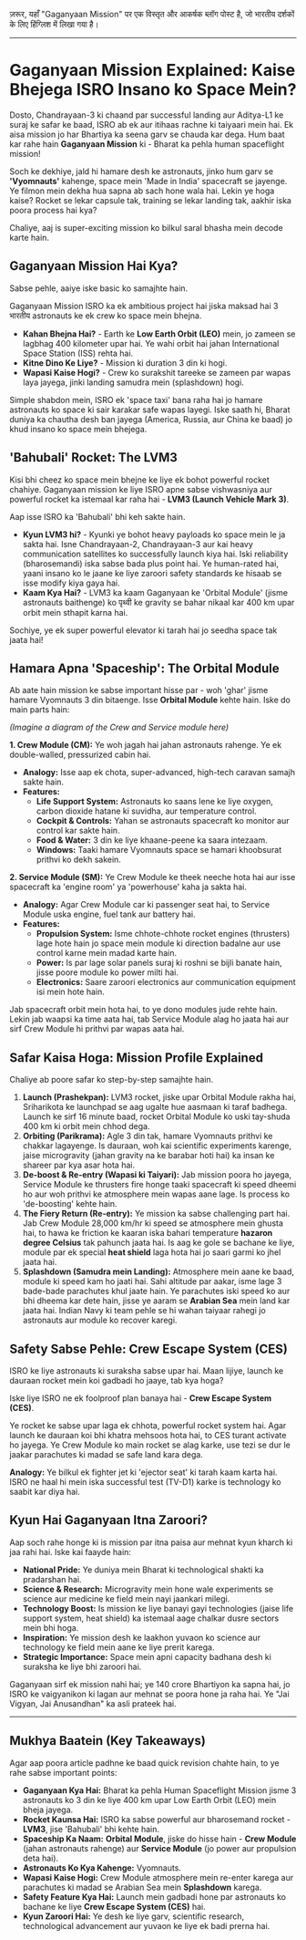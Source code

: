 ज़रूर, यहाँ "Gaganyaan Mission" पर एक विस्तृत और आकर्षक ब्लॉग पोस्ट है, जो भारतीय दर्शकों के लिए हिंग्लिश में लिखा गया है।

***

# Gaganyaan Mission Explained: Kaise Bhejega ISRO Insano ko Space Mein?

Dosto, Chandrayaan-3 ki chaand par successful landing aur Aditya-L1 ke suraj ke safar ke baad, ISRO ab ek aur itihaas rachne ki taiyaari mein hai. Ek aisa mission jo har Bhartiya ka seena garv se chauda kar dega. Hum baat kar rahe hain **Gaganyaan Mission** ki - Bharat ka pehla human spaceflight mission!

Soch ke dekhiye, jald hi hamare desh ke astronauts, jinko hum garv se **'Vyomnauts'** kahenge, space mein 'Made in India' spacecraft se jayenge. Ye filmon mein dekha hua sapna ab sach hone wala hai. Lekin ye hoga kaise? Rocket se lekar capsule tak, training se lekar landing tak, aakhir iska poora process hai kya?

Chaliye, aaj is super-exciting mission ko bilkul saral bhasha mein decode karte hain.

## Gaganyaan Mission Hai Kya?

Sabse pehle, aaiye iske basic ko samajhte hain.

Gaganyaan Mission ISRO ka ek ambitious project hai jiska maksad hai 3 भारतीय astronauts ke ek crew ko space mein bhejna.

- **Kahan Bhejna Hai?** - Earth ke **Low Earth Orbit (LEO)** mein, jo zameen se lagbhag 400 kilometer upar hai. Ye wahi orbit hai jahan International Space Station (ISS) rehta hai.
- **Kitne Dino Ke Liye?** - Mission ki duration 3 din ki hogi.
- **Wapasi Kaise Hogi?** - Crew ko surakshit tareeke se zameen par wapas laya jayega, jinki landing samudra mein (splashdown) hogi.

Simple shabdon mein, ISRO ek 'space taxi' bana raha hai jo hamare astronauts ko space ki sair karakar safe wapas layegi. Iske saath hi, Bharat duniya ka chautha desh ban jayega (America, Russia, aur China ke baad) jo khud insano ko space mein bhejega.

## 'Bahubali' Rocket: The LVM3

Kisi bhi cheez ko space mein bhejne ke liye ek bohot powerful rocket chahiye. Gaganyaan mission ke liye ISRO apne sabse vishwasniya aur powerful rocket ka istemaal kar raha hai - **LVM3 (Launch Vehicle Mark 3)**.

Aap isse ISRO ka 'Bahubali' bhi keh sakte hain.

- **Kyun LVM3 hi?** - Kyunki ye bohot heavy payloads ko space mein le ja sakta hai. Isne Chandrayaan-2, Chandrayaan-3 aur kai heavy communication satellites ko successfully launch kiya hai. Iski reliability (bharosemandi) iska sabse bada plus point hai. Ye human-rated hai, yaani insano ko le jaane ke liye zaroori safety standards ke hisaab se isse modify kiya gaya hai.
- **Kaam Kya Hai?** - LVM3 ka kaam Gaganyaan ke 'Orbital Module' (jisme astronauts baithenge) ko पृथ्वी ke gravity se bahar nikaal kar 400 km upar orbit mein sthapit karna hai.

Sochiye, ye ek super powerful elevator ki tarah hai jo seedha space tak jaata hai!

## Hamara Apna 'Spaceship': The Orbital Module

Ab aate hain mission ke sabse important hisse par - woh 'ghar' jisme hamare Vyomnauts 3 din bitaenge. Isse **Orbital Module** kehte hain. Iske do main parts hain:


  *(Imagine a diagram of the Crew and Service module here)*

**1. Crew Module (CM):** Ye woh jagah hai jahan astronauts rahenge. Ye ek double-walled, pressurized cabin hai.

- **Analogy:** Isse aap ek chota, super-advanced, high-tech caravan samajh sakte hain.
- **Features:**
    - **Life Support System:** Astronauts ko saans lene ke liye oxygen, carbon dioxide hatane ki suvidha, aur temperature control.
    - **Cockpit & Controls:** Yahan se astronauts spacecraft ko monitor aur control kar sakte hain.
    - **Food & Water:** 3 din ke liye khaane-peene ka saara intezaam.
    - **Windows:** Taaki hamare Vyomnauts space se hamari khoobsurat prithvi ko dekh sakein.

**2. Service Module (SM):** Ye Crew Module ke theek neeche hota hai aur isse spacecraft ka 'engine room' ya 'powerhouse' kaha ja sakta hai.

- **Analogy:** Agar Crew Module car ki passenger seat hai, to Service Module uska engine, fuel tank aur battery hai.
- **Features:**
    - **Propulsion System:** Isme chhote-chhote rocket engines (thrusters) lage hote hain jo space mein module ki direction badalne aur use control karne mein madad karte hain.
    - **Power:** Is par lage solar panels suraj ki roshni se bijli banate hain, jisse poore module ko power milti hai.
    - **Electronics:** Saare zaroori electronics aur communication equipment isi mein hote hain.

Jab spacecraft orbit mein hota hai, to ye dono modules jude rehte hain. Lekin jab waapsi ka time aata hai, tab Service Module alag ho jaata hai aur sirf Crew Module hi prithvi par wapas aata hai.

## Safar Kaisa Hoga: Mission Profile Explained

Chaliye ab poore safar ko step-by-step samajhte hain.

1.  **Launch (Prashekpan):** LVM3 rocket, jiske upar Orbital Module rakha hai, Sriharikota ke launchpad se aag ugalte hue aasmaan ki taraf badhega. Launch ke sirf 16 minute baad, rocket Orbital Module ko uski tay-shuda 400 km ki orbit mein chhod dega.
2.  **Orbiting (Parikrama):** Agle 3 din tak, hamare Vyomnauts prithvi ke chakkar lagayenge. Is dauraan, woh kai scientific experiments karenge, jaise microgravity (jahan gravity na ke barabar hoti hai) ka insan ke shareer par kya asar hota hai.
3.  **De-boost & Re-entry (Wapasi ki Taiyari):** Jab mission poora ho jayega, Service Module ke thrusters fire honge taaki spacecraft ki speed dheemi ho aur woh prithvi ke atmosphere mein wapas aane lage. Is process ko 'de-boosting' kehte hain.
4.  **The Fiery Return (Re-entry):** Ye mission ka sabse challenging part hai. Jab Crew Module 28,000 km/hr ki speed se atmosphere mein ghusta hai, to hawa ke friction ke kaaran iska bahari temperature **hazaron degree Celsius** tak pahunch jaata hai. Is aag ke gole se bachane ke liye, module par ek special **heat shield** laga hota hai jo saari garmi ko jhel jaata hai.
5.  **Splashdown (Samudra mein Landing):** Atmosphere mein aane ke baad, module ki speed kam ho jaati hai. Sahi altitude par aakar, isme lage 3 bade-bade parachutes khul jaate hain. Ye parachutes iski speed ko aur bhi dheema kar dete hain, jisse ye aaram se **Arabian Sea** mein land kar jaata hai. Indian Navy ki team pehle se hi wahan taiyaar rahegi jo astronauts aur module ko recover karegi.

## Safety Sabse Pehle: Crew Escape System (CES)

ISRO ke liye astronauts ki suraksha sabse upar hai. Maan lijiye, launch ke dauraan rocket mein koi gadbadi ho jaaye, tab kya hoga?

Iske liye ISRO ne ek foolproof plan banaya hai - **Crew Escape System (CES)**.

Ye rocket ke sabse upar laga ek chhota, powerful rocket system hai. Agar launch ke dauraan koi bhi khatra mehsoos hota hai, to CES turant activate ho jayega. Ye Crew Module ko main rocket se alag karke, use tezi se dur le jaakar parachutes ki madad se safe land kara dega.

**Analogy:** Ye bilkul ek fighter jet ki 'ejector seat' ki tarah kaam karta hai. ISRO ne haal hi mein iska successful test (TV-D1) karke is technology ko saabit kar diya hai.

## Kyun Hai Gaganyaan Itna Zaroori?

Aap soch rahe honge ki is mission par itna paisa aur mehnat kyun kharch ki jaa rahi hai. Iske kai faayde hain:

-   **National Pride:** Ye duniya mein Bharat ki technological shakti ka pradarshan hai.
-   **Science & Research:** Microgravity mein hone wale experiments se science aur medicine ke field mein nayi jaankari milegi.
-   **Technology Boost:** Is mission ke liye banayi gayi technologies (jaise life support system, heat shield) ka istemaal aage chalkar dusre sectors mein bhi hoga.
-   **Inspiration:** Ye mission desh ke laakhon yuvaon ko science aur technology ke field mein aane ke liye prerit karega.
-   **Strategic Importance:** Space mein apni capacity badhana desh ki suraksha ke liye bhi zaroori hai.

Gaganyaan sirf ek mission nahi hai; ye 140 crore Bhartiyon ka sapna hai, jo ISRO ke vaigyanikon ki lagan aur mehnat se poora hone ja raha hai. Ye "Jai Vigyan, Jai Anusandhan" ka asli prateek hai.

***

## Mukhya Baatein (Key Takeaways)

Agar aap poora article padhne ke baad quick revision chahte hain, to ye rahe sabse important points:

-   **Gaganyaan Kya Hai:** Bharat ka pehla Human Spaceflight Mission jisme 3 astronauts ko 3 din ke liye 400 km upar Low Earth Orbit (LEO) mein bheja jayega.
-   **Rocket Kaunsa Hai:** ISRO ka sabse powerful aur bharosemand rocket - **LVM3**, jise 'Bahubali' bhi kehte hain.
-   **Spaceship Ka Naam:** **Orbital Module**, jiske do hisse hain - **Crew Module** (jahan astronauts rahenge) aur **Service Module** (jo power aur propulsion deta hai).
-   **Astronauts Ko Kya Kahenge:** Vyomnauts.
-   **Wapasi Kaise Hogi:** Crew Module atmosphere mein re-enter karega aur parachutes ki madad se Arabian Sea mein **Splashdown** karega.
-   **Safety Feature Kya Hai:** Launch mein gadbadi hone par astronauts ko bachane ke liye **Crew Escape System (CES)** hai.
-   **Kyun Zaroori Hai:** Ye desh ke liye garv, scientific research, technological advancement aur yuvaon ke liye ek badi prerna hai.